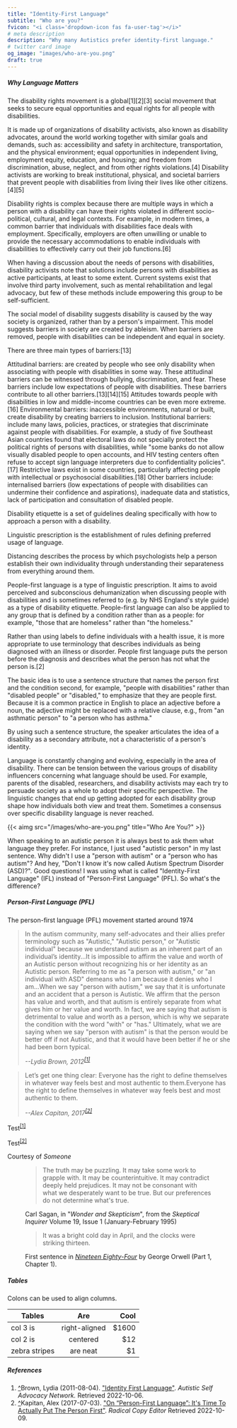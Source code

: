 ```yaml
---
title: "Identity-First Language"
subtitle: "Who are you?"
fvicon: "<i class='dropdown-icon fas fa-user-tag'></i>"
# meta description
description: "Why many Autistics prefer identity-first language."
# twitter card image
og_image: "images/who-are-you.png"
draft: true
---
```


##### Why Language Matters

The disability rights movement is a global[1][2][3] social movement that seeks to secure equal opportunities and equal rights for all people with disabilities.

It is made up of organizations of disability activists, also known as disability advocates, around the world working together with similar goals and demands, such as: accessibility and safety in architecture, transportation, and the physical environment; equal opportunities in independent living, employment equity, education, and housing; and freedom from discrimination, abuse, neglect, and from other rights violations.[4] Disability activists are working to break institutional, physical, and societal barriers that prevent people with disabilities from living their lives like other citizens.[4][5]

Disability rights is complex because there are multiple ways in which a person with a disability can have their rights violated in different socio-political, cultural, and legal contexts. For example, in modern times, a common barrier that individuals with disabilities face deals with employment. Specifically, employers are often unwilling or unable to provide the necessary accommodations to enable individuals with disabilities to effectively carry out their job functions.[6]

When having a discussion about the needs of persons with disabilities, disability activists note that solutions include persons with disabilities as active participants, at least to some extent. Current systems exist that involve third party involvement, such as mental rehabilitation and legal advocacy, but few of these methods include empowering this group to be self-sufficient.

The social model of disability suggests disability is caused by the way society is organized, rather than by a person's impairment. This model suggests barriers in society are created by ableism. When barriers are removed, people with disabilities can be independent and equal in society.

There are three main types of barriers:[13]

Attitudinal barriers: are created by people who see only disability when associating with people with disabilities in some way. These attitudinal barriers can be witnessed through bullying, discrimination, and fear. These barriers include low expectations of people with disabilities. These barriers contribute to all other barriers.[13][14][15] Attitudes towards people with disabilities in low and middle-income countries can be even more extreme.[16]
Environmental barriers: inaccessible environments, natural or built, create disability by creating barriers to inclusion.
Institutional barriers: include many laws, policies, practices, or strategies that discriminate against people with disabilities. For example, a study of five Southeast Asian countries found that electoral laws do not specially protect the political rights of persons with disabilities, while "some banks do not allow visually disabled people to open accounts, and HIV testing centers often refuse to accept sign language interpreters due to confidentiality policies".[17] Restrictive laws exist in some countries, particularly affecting people with intellectual or psychosocial disabilities.[18]
Other barriers include: internalised barriers (low expectations of people with disabilities can undermine their confidence and aspirations), inadequate data and statistics, lack of participation and consultation of disabled people.


Disability etiquette is a set of guidelines dealing specifically with how to approach a person with a disability.

Linguistic prescription is the establishment of rules defining preferred usage of language.

Distancing describes the process by which psychologists help a person establish their own individuality through understanding their separateness from everything around them.

People-first language is a type of linguistic prescription. It aims to avoid perceived and subconscious dehumanization when discussing people with disabilities and is sometimes referred to (e.g. by NHS England's style guide) as a type of disability etiquette. People-first language can also be applied to any group that is defined by a condition rather than as a people: for example, "those that are homeless" rather than "the homeless."

Rather than using labels to define individuals with a health issue, it is more appropriate to use terminology that describes individuals as being diagnosed with an illness or disorder. People first language puts the person before the diagnosis and describes what the person has not what the person is.[2]

The basic idea is to use a sentence structure that names the person first and the condition second, for example, "people with disabilities" rather than "disabled people" or "disabled," to emphasize that they are people first. Because it is a common practice in English to place an adjective before a noun, the adjective might be replaced with a relative clause, e.g., from "an asthmatic person" to "a person who has asthma."

By using such a sentence structure, the speaker articulates the idea of a disability as a secondary attribute, not a characteristic of a person's identity.

<div class="row">
<div class="col"><p>Language is constantly changing and evolving, especially in the area of disability. There can be tension between the various groups of disability influencers concerning what language should be used. For example, parents of the disabled, researchers, and disability activists may each try to persuade society as a whole to adopt their specific perspective. The linguistic changes that end up getting adopted for each disability group shape how individuals both view and treat them. Sometimes a consensus over specific disability language is never reached.</p></div>
<div class="col-sm-3">{{< aimg  src="/images/who-are-you.png" title="Who Are You?" >}}</div>
</div>

When speaking to an autistic person it is always best to ask them what language they prefer. For instance, I just used "autistic person" in my last sentence. Why didn't I use a "person with autism" or a "person who has autism"? And hey, "Don't I know it's now called Autism Spectrum Disorder (ASD)?". Good questions! I was using what is called "Identity-First Language" (IFL) instead of "Person-First Language" (PFL). So what's the difference?


##### Person-First Language (PFL)

The person-first language (PFL) movement started around 1974 

>In the autism community, many self-advocates and their allies prefer terminology such as "Autistic," "Autistic person," or "Autistic individual" because we understand autism as an inherent part of an individual’s identity...It is impossible to affirm the value and worth of an Autistic person without recognizing his or her identity as an Autistic person. Referring to me as "a person with autism," or "an individual with ASD" demeans who I am because it denies who I am...When we say "person with autism," we say that it is unfortunate and an accident that a person is Autistic. We affirm that the person has value and worth, and that autism is entirely separate from what gives him or her value and worth. In fact, we are saying that autism is detrimental to value and worth as a person, which is why we separate the condition with the word "with" or "has." Ultimately, what we are saying when we say "person with autism" is that the person would be better off if not Autistic, and that it would have been better if he or she had been born typical.
>
> <cite>--Lydia Brown, 2012<sup id="_ref-1" class="reference"><a href="#_note-1" data-toggle="tooltip" title="Some tooltip text!">[1]</a></sup></cite>

>Let’s get one thing clear: Everyone has the right to define themselves in whatever way feels best and most authentic to them.Everyone has the right to define themselves in whatever way feels best and most authentic to them.
>
> <cite>--Alex Capitan, 2017<sup id="_ref-2" class="reference"><a href="#_note-2">[2]</a></sup></cite>



Test<sup id="_ref-1"><a href="#_note-1">[1]</a></sup>

Test<sup id="_ref-2"><a href="#_note-2">[2]</a></sup>

<div class="Caption">Courtesy of <cite>Someone</cite></div>

<figure>
 <blockquote>
  <p>The truth may be puzzling. It may take some work to grapple with.
  It may be counterintuitive. It may contradict deeply held
  prejudices. It may not be consonant with what we desperately want to
  be true. But our preferences do not determine what's true.</p>
 </blockquote>
 <figcaption>Carl Sagan, in "<cite>Wonder and Skepticism</cite>", from
 the <cite>Skeptical Inquirer</cite> Volume 19, Issue 1 (January-February
 1995)</figcaption>
</figure>

<figure>
    <blockquote>
        <p>It was a bright cold day in April, and the clocks were striking thirteen.</p>
    </blockquote>
    <figcaption>First sentence in <cite><a href="http://www.george-orwell.org/1984/0.html">Nineteen Eighty-Four</a></cite> by George Orwell (Part 1, Chapter 1).</figcaption>
</figure>

##### Tables

Colons can be used to align columns.

| Tables        | Are           | Cool  |
| ------------- |:-------------:| -----:|
| col 3 is      | right-aligned | $1600 |
| col 2 is      | centered      |   $12 |
| zebra stripes | are neat      |    $1 |


<h5 id="zapme">References</h5>
<ol class="references">
<li id="_note-1"><a href="#_ref-1" class="uparrow">^</a><span>Brown, Lydia (2011-08-04).</span> <a href="http://autisticadvocacy.org/about-asan/identity-first-language/" rel="nofollow" class="external">"Identity First Language"</a>. <cite>Autistic Self Advocacy Network.</cite> Retrieved 2022-10-06.
</li>
<li id="_note-2"><a href="#_ref-2" class="uparrow">^</a><span>Kapitan, Alex (2017-07-03).</span> <a href="https://radicalcopyeditor.com/2017/07/03/person-centered-language/" rel="nofollow" class="external">"On “Person-First Language”: It's Time To Actually Put The Person First"</a>. <cite>Radical Copy Editor</cite> Retrieved 2022-10-09.
</li>
</ol>